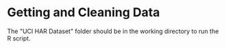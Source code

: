 # Getting and Cleaning Data
The "UCI HAR Dataset" folder should be in the working directory to run the R script.
